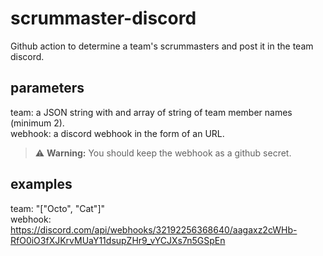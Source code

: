 # scrummaster-discord

Github action to determine a team's scrummasters and post it in the team discord.

## parameters

team: a JSON string with and array of string of team member names (minimum 2).  
webhook: a discord webhook in the form of an URL.
> :warning: **Warning:** You should keep the webhook as a github secret.

## examples

team: "["Octo", "Cat"]"  
webhook: https://discord.com/api/webhooks/32192256368640/aagaxz2cWHb-RfO0iO3fXJKrvMUaY11dsupZHr9_vYCJXs7n5GSpEn

